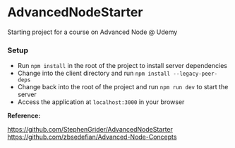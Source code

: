 # AdvancedNodeStarter

Starting project for a course on Advanced Node @ Udemy

### Setup

- Run `npm install` in the root of the project to install server dependencies
- Change into the client directory and run `npm install --legacy-peer-deps`
- Change back into the root of the project and run `npm run dev` to start the server
- Access the     application at `localhost:3000` in your browser

**Reference:**

https://github.com/StephenGrider/AdvancedNodeStarter
https://github.com/zbsedefian/Advanced-Node-Concepts
